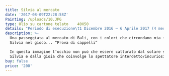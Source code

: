 ```yaml
---
title: Silvia al mercato
date: '2017-08-09T22:28:58Z'
Painting: /uploads/10.JPG
type: Olio su cartone telato    40X50
details: "Periodo di esecuzione\t1 Dicembre 2016 – 6 Aprile 2017 (4 mesi) *Questo quadro l’ho iniziato da sola e continuato al corso\t"
description: >-
  Una passeggiata al mercato di Bali, con i colori che circondano mia figlia
  Silvia nel gioco... “Prova di cappelli”

  In questa immagine l’occhio non può che essere catturato dal solare sorriso di
  Silvia e dalla gioia che coinvolge lo spettatore interdetto/incuriosito. 
buy: false
price: '200'
---
```




